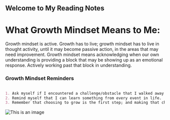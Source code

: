 ## Welcome to My Reading Notes

# What Growth Mindset Means to Me:

Growth mindset is active. Growth has to live; growth mindset has to live in thought activity, until it may become passive action, in the areas that may need improvement. Growth mindset means acknowledging when our own understanding is providing a block that may be showing up as an emotional response. Actively working past that block in understanding.

### **Growth Mindset Reminders** 



```markdown

1. Ask myself if I encountered a challenge/obstacle that I walked away from that I could have used for growth?
2. Remind myself that I can learn something from every event in life.
3. Remember that choosing to grow is the first step; and making that choice everyday.

```

![This is an image](https://dlz2hpu0l8fq9.cloudfront.net/5ejpilqngbch.png)

